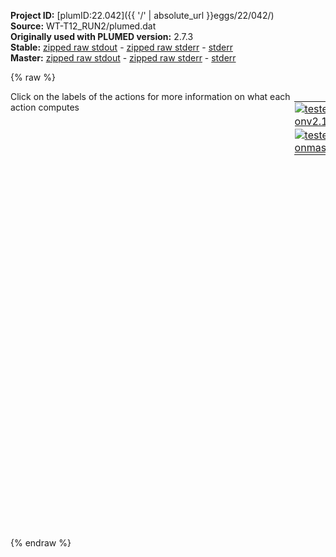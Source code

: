 **Project ID:** [plumID:22.042]({{ '/' | absolute_url }}eggs/22/042/)  
**Source:** WT-T12_RUN2/plumed.dat  
**Originally used with PLUMED version:** 2.7.3  
**Stable:** [zipped raw stdout](plumed.dat.plumed.stdout.txt.zip) - [zipped raw stderr](plumed.dat.plumed.stderr.txt.zip) - [stderr](plumed.dat.plumed.stderr)  
**Master:** [zipped raw stdout](plumed.dat.plumed_master.stdout.txt.zip) - [zipped raw stderr](plumed.dat.plumed_master.stderr.txt.zip) - [stderr](plumed.dat.plumed_master.stderr)  

{% raw %}
<div style="width: 100%; float:left">
<div style="width: 90%; float:left" id="value_details_data/WT-T12_RUN2/plumed.dat"> Click on the labels of the actions for more information on what each action computes </div>
<div style="width: 10%; float:left"><table><tr><td style="padding:1px"><a href="plumed.dat.plumed.stderr"><img src="https://img.shields.io/badge/v2.10-passing-green.svg" alt="tested onv2.10" /></a></td></tr><tr><td style="padding:1px"><a href="plumed.dat.plumed_master.stderr"><img src="https://img.shields.io/badge/master-passing-green.svg" alt="tested onmaster" /></a></td></tr></table></div></div>
<pre style="width=97%;">
<b name="data/WT-T12_RUN2/plumed.datphi" onclick='showPath("data/WT-T12_RUN2/plumed.dat","data/WT-T12_RUN2/plumed.datphi","data/WT-T12_RUN2/plumed.datphi","black")'>phi</b><span style="display:none;" id="data/WT-T12_RUN2/plumed.datphi">The TORSION action with label <b>phi</b> calculates the following quantities:<table  align="center" frame="void" width="95%" cellpadding="5%"><tr><td width="5%"><b> Quantity </b>  </td><td width="5%"><b> Type </b>  </td><td><b> Description </b> </td></tr><tr><td width="5%">phi</td><td width="5%"><font color="black">scalar</font></td><td>the TORSION involving these atoms</td></tr></table></span>: <span class="plumedtooltip" style="color:green">TORSION<span class="right">Calculate a torsional angle. <a href="https://www.plumed.org/doc-master/user-doc/html/_t_o_r_s_i_o_n.html" style="color:green">More details</a><i></i></span></span> <span class="plumedtooltip">ATOMS<span class="right">the four atoms involved in the torsional angle<i></i></span></span>=64,66,68,78
<b name="data/WT-T12_RUN2/plumed.datpsi" onclick='showPath("data/WT-T12_RUN2/plumed.dat","data/WT-T12_RUN2/plumed.datpsi","data/WT-T12_RUN2/plumed.datpsi","black")'>psi</b><span style="display:none;" id="data/WT-T12_RUN2/plumed.datpsi">The TORSION action with label <b>psi</b> calculates the following quantities:<table  align="center" frame="void" width="95%" cellpadding="5%"><tr><td width="5%"><b> Quantity </b>  </td><td width="5%"><b> Type </b>  </td><td><b> Description </b> </td></tr><tr><td width="5%">psi</td><td width="5%"><font color="black">scalar</font></td><td>the TORSION involving these atoms</td></tr></table></span>: <span class="plumedtooltip" style="color:green">TORSION<span class="right">Calculate a torsional angle. <a href="https://www.plumed.org/doc-master/user-doc/html/_t_o_r_s_i_o_n.html" style="color:green">More details</a><i></i></span></span> <span class="plumedtooltip">ATOMS<span class="right">the four atoms involved in the torsional angle<i></i></span></span>=66,68,78,80

<span class="plumedtooltip" style="color:green">METAD<span class="right">Used to performed metadynamics on one or more collective variables. <a href="https://www.plumed.org/doc-master/user-doc/html/_m_e_t_a_d.html" style="color:green">More details</a><i></i></span></span> ...
  <span class="plumedtooltip">ARG<span class="right">the labels of the scalars on which the bias will act<i></i></span></span>=<b name="data/WT-T12_RUN2/plumed.datphi">phi</b>,<b name="data/WT-T12_RUN2/plumed.datpsi">psi</b>
  <span class="plumedtooltip">PACE<span class="right">the frequency for hill addition<i></i></span></span>=100
  <span class="plumedtooltip">HEIGHT<span class="right">the heights of the Gaussian hills<i></i></span></span>=0.5
  <span class="plumedtooltip">SIGMA<span class="right">the widths of the Gaussian hills<i></i></span></span>=0.1,0.1
  <span class="plumedtooltip">BIASFACTOR<span class="right">use well tempered metadynamics and use this bias factor<i></i></span></span>=15.0
  <span class="plumedtooltip">FILE<span class="right"> a file in which the list of added hills is stored<i></i></span></span>=HILLS
  <span class="plumedtooltip">GRID_MIN<span class="right">the lower bounds for the grid<i></i></span></span>=-pi,-pi
  <span class="plumedtooltip">GRID_MAX<span class="right">the upper bounds for the grid<i></i></span></span>=pi,pi
  <span class="plumedtooltip">TEMP<span class="right">the system temperature - this is only needed if you are doing well-tempered metadynamics<i></i></span></span>=300
  <span class="plumedtooltip">FMT<span class="right">specify format for HILLS files (useful for decrease the number of digits in regtests)<i></i></span></span>=%14.6f
... METAD
<br/><span style="display:none;" id="data/WT-T12_RUN2/plumed.dat">The METAD action with label <b></b> calculates the following quantities:<table  align="center" frame="void" width="95%" cellpadding="5%"><tr><td width="5%"><b> Quantity </b>  </td><td><b> Description </b> </td></tr><tr><td width="5%">.bias</td><td>the instantaneous value of the bias potential</td></tr></table></span><span class="plumedtooltip" style="color:green">PRINT<span class="right">Print quantities to a file. <a href="https://www.plumed.org/doc-master/user-doc/html/_p_r_i_n_t.html" style="color:green">More details</a><i></i></span></span> <span class="plumedtooltip">ARG<span class="right">the labels of the values that you would like to print to the file<i></i></span></span>=* <span class="plumedtooltip">STRIDE<span class="right"> the frequency with which the quantities of interest should be output<i></i></span></span>=100 <span class="plumedtooltip">FILE<span class="right">the name of the file on which to output these quantities<i></i></span></span>=COLVAR
</pre>
{% endraw %}
